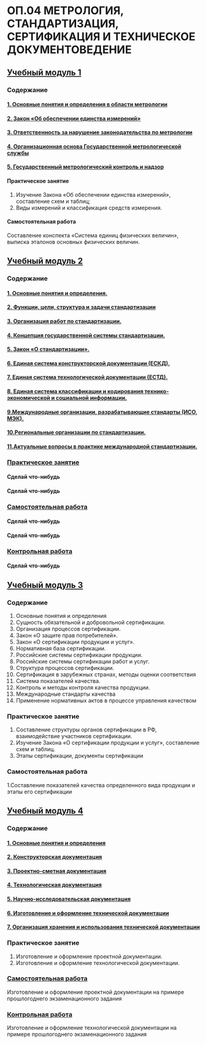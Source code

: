 # ОП.04 МЕТРОЛОГИЯ, СТАНДАРТИЗАЦИЯ, СЕРТИФИКАЦИЯ И ТЕХНИЧЕСКОЕ ДОКУМЕНТОВЕДЕНИЕ

## [Учебный модуль 1](https://github.com/polinalisafox/metro2033/blob/main/train_1.md) 

### Содержание
#### [1. Основные понятия и определения в области метрологии](train_1.md#Правовые-основы-метрологической-деятельности)
#### [2. Закон «Об обеспечении единства измерений»](train_1.md#Закон-об-обеспечении-единства-измерений)
#### [3. Ответственность за нарушение законодательства по метрологии](train_1.md#Ответственность-за-нарушение-законодательства-по-метрологии)
#### [4. Организационная основа Государственной метрологической службы](train_1.md#Организационная-основа-государственной-метрологической-службы) 
#### [5. Государственный метрологический контроль и надзор](train_1.md#Метрологический-контроль-и-надзор)

#### Практическое занятие 
1. Изучение Закона «Об обеспечении единства измерений», составление схем и таблиц;
2. Виды измерений и классификация средств измерения.
#### Самостоятельная работа 
Составление конспекта «Система единиц физических величин», выписка эталонов основных физических
величин.



## [Учебный модуль 2](https://github.com/polinalisafox/metro2033/blob/main/train_2.md)


### Содержание
#### [1. Основные понятия и определения.](https://github.com/YmkaBoom/model/blob/main/train_2_1.md#1-основные-понятия-и-определения)
#### [2. Функции, цели, структура и задачи стандартизации](https://github.com/YmkaBoom/model/blob/main/train_2_1.md#2-функции-цели-и-задачи-стандартизации)
#### [3. Организация работ по стандартизации.](https://github.com/YmkaBoom/model/blob/main/train_2_1.md#3-организация-работ-по-стандартизации)
#### [4. Концепция государственной системы стандартизации.](https://github.com/YmkaBoom/model/blob/main/train_2_1.md#4-концепция-государственной-системы-стандартизации)
#### [5. Закон «О стандартизации».](https://github.com/YmkaBoom/model/blob/main/train_2_1.md#5-закон-о-стандартизации)
#### [6. Единая система конструкторской документации (ЕСКД).](https://github.com/YmkaBoom/model/blob/main/train_2_1.md#6-единая-система-конструкторской-документации-ескд)
#### [7. Единая система технологической документации (ЕСТД).](https://github.com/YmkaBoom/model/blob/main/train_2_1.md#7-единая-система-технологической-документации-естд)
#### [8. Единая система классификации и кодирования технико-экономической и социальной информации.](https://github.com/YmkaBoom/model/blob/main/train_2_1.md#8-единая-система-классификации-и-кодирования-технико-экономической-и-социальной-информации)
#### [9.Международные организации, разрабатывающие стандарты (ИСО, МЭК).](https://github.com/YmkaBoom/model/blob/main/train_2_1.md#9международные-организации-разрабатывающие-стандарты-исо-мэк)
#### [10.Региональные организации по стандартизации. ](https://github.com/YmkaBoom/model/blob/main/train_2_1.md#10региональные-организации-по-стандартизации-)
#### [11.Актуальные вопросы в практике международной стандартизации.](https://github.com/YmkaBoom/model/blob/main/train_2_1.md#11актуальные-вопросы-в-практике-международной-стандартизации)


### [Практическое занятие](https://github.com/YmkaBoom/model/blob/main/train_2_1.md#практическое-занятие)
#### Сделай что-нибудь
#### Сделай что-нибудь

### [Самостоятельная работа](https://github.com/YmkaBoom/model/blob/main/train_2_1.md#самостоятельная-работа)
#### Сделай что-нибудь
#### Сделай что-нибудь

### [Контрольная работа](https://github.com/YmkaBoom/model/blob/main/train_2_1.md#контрольная-работа)
#### Сделай что-нибудь




## [Учебный модуль 3](https://github.com/Dinastyfun2/Modul4/blob/main/train_3.md) 

### Содержание
1. Основные понятия и определения
2. Сущность обязательной и добровольной сертификации. 
3. Организация процессов сертификации. 
4. Закон «О защите прав потребителей».
5. Закон «О сертификации продукции и услуг».
6. Нормативная база сертификации. 
7. Российские системы сертификации продукции.
8. Российские системы сертификации работ и услуг. 
9. Структура процессов сертификации.
10. Сертификация в зарубежных странах, методы оценки соответствия
11. Система показателей качества.
12. Контроль и методы контроля качества продукции. 
13. Международные стандарты качества
14. Применение нормативных актов в процессе управления качеством
 
### Практическое занятие
1. Составление структуры органов сертификации в РФ, взаимодействие участников сертификации.
2. Изучение Закона «О сертификации продукции и услуг», составление схем и таблиц.
3. Этапы сертификации, документы сертификации

### Самостоятельная работа
1.Составление показателей качества определенного вида продукции и этапы его сертификации

## [Учебный модуль 4](train_4.md) 

### Содержание
#### [1. Основные понятия и определения](train_4.md#Техническое-документоведение)
#### [2. Конструкторская документация](train_4.md#2-конструкторская-документация) 
#### [3. Проектно-сметная документация](train_4.md#3-проектно-сметная-документация) 
#### [4. Технологическая документация](train_4.md#4-технологическая-документация)
#### [5. Научно-исследовательская документация](train_4.md#5-научная-документация)
#### [6. Изготовление и оформление технической документации](train_4.md#6-изготовление-технической-документации)
#### [7. Организация хранения и использования технической документации](train_4.md#7-организация-хранения-технической-документации)

### Практическое занятие
1. Изготовление и оформление проектной документации.
2. Изготовление и оформление технологической документации.

### [Самостоятельная работа](train_4.md#самостоятельная-работа)
Изготовление и оформление проектной документации на примере прошлогоднего экзаменационного задания

### [Контрольная работа](train_4.md#контрольная-работа)
Изготовление и оформление технологической документации на примере прошлогоднего экзаменационного задания

